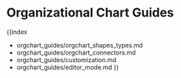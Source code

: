 Organizational Chart Guides
======================

{{index
- orgchart_guides/orgchart_shapes_types.md
- orgchart_guides/orgchart_connectors.md
- orgchart_guides/customization.md
- orgchart_guides/editor_mode.md
}}